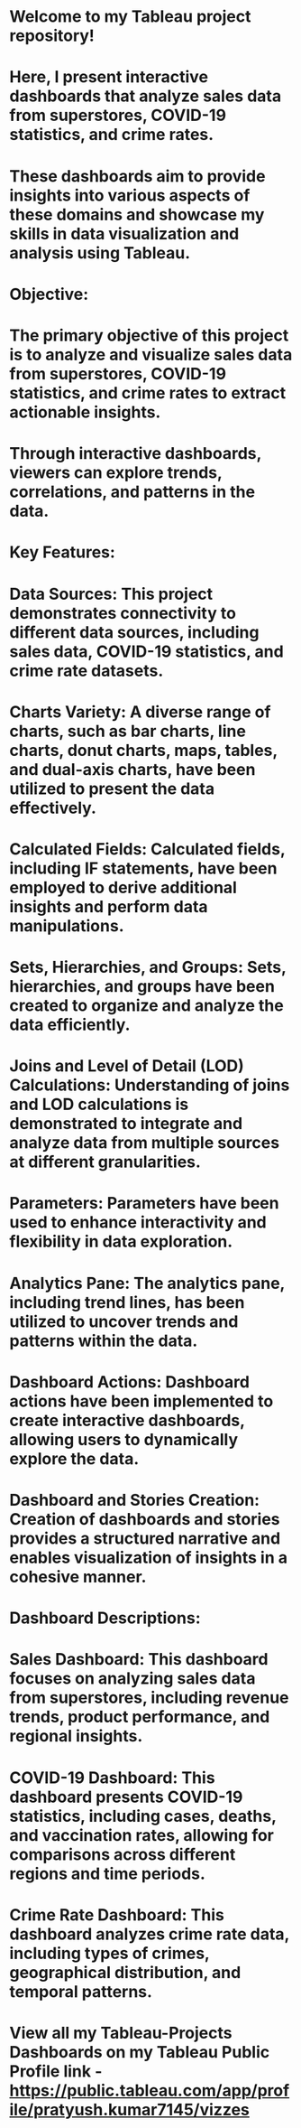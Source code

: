 # Welcome to my Tableau project repository!
# Here, I present interactive dashboards that analyze sales data from superstores, COVID-19 statistics, and crime rates.
# These dashboards aim to provide insights into various aspects of these domains and showcase my skills in data visualization and analysis using Tableau.

# Objective:
# The primary objective of this project is to analyze and visualize sales data from superstores, COVID-19 statistics, and crime rates to extract actionable insights.
# Through interactive dashboards, viewers can explore trends, correlations, and patterns in the data.

# Key Features:
# Data Sources: This project demonstrates connectivity to different data sources, including sales data, COVID-19 statistics, and crime rate datasets.
# Charts Variety: A diverse range of charts, such as bar charts, line charts, donut charts, maps, tables, and dual-axis charts, have been utilized to present the data effectively.
# Calculated Fields: Calculated fields, including IF statements, have been employed to derive additional insights and perform data manipulations.
# Sets, Hierarchies, and Groups: Sets, hierarchies, and groups have been created to organize and analyze the data efficiently.
# Joins and Level of Detail (LOD) Calculations: Understanding of joins and LOD calculations is demonstrated to integrate and analyze data from multiple sources at different granularities.
# Parameters: Parameters have been used to enhance interactivity and flexibility in data exploration.
# Analytics Pane: The analytics pane, including trend lines, has been utilized to uncover trends and patterns within the data.
# Dashboard Actions: Dashboard actions have been implemented to create interactive dashboards, allowing users to dynamically explore the data.
# Dashboard and Stories Creation: Creation of dashboards and stories provides a structured narrative and enables visualization of insights in a cohesive manner.

# Dashboard Descriptions:

# Sales Dashboard: This dashboard focuses on analyzing sales data from superstores, including revenue trends, product performance, and regional insights.
# COVID-19 Dashboard: This dashboard presents COVID-19 statistics, including cases, deaths, and vaccination rates, allowing for comparisons across different regions and time periods.
# Crime Rate Dashboard: This dashboard analyzes crime rate data, including types of crimes, geographical distribution, and temporal patterns.

# View all my Tableau-Projects Dashboards on my Tableau Public Profile link - https://public.tableau.com/app/profile/pratyush.kumar7145/vizzes












